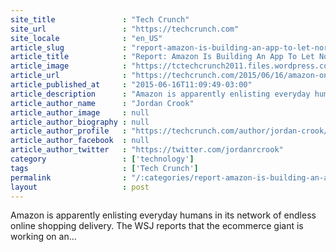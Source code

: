 ```yaml
---
site_title               : "Tech Crunch"
site_url                 : "https://techcrunch.com"
site_locale              : "en_US"
article_slug             : "report-amazon-is-building-an-app-to-let-normal-people-deliver-packages-for-pay"
article_title            : "Report: Amazon Is Building An App To Let Normal People Deliver Packages For Pay"
article_image            : "https://tctechcrunch2011.files.wordpress.com/2015/06/delivery.gif?w=500&h=281&crop=1"
article_url              : "https://techcrunch.com/2015/06/16/amazon-on-my-way-same-day-for-pay/"
article_published_at     : "2015-06-16T11:09:49-03:00"
article_description      : "Amazon is apparently enlisting everyday humans in its network of endless online shopping delivery. The WSJ reports that the ecommerce giant is working on an..."
article_author_name      : "Jordan Crook"
article_author_image     : null
article_author_biography : null
article_author_profile   : "https://techcrunch.com/author/jordan-crook/"
article_author_facebook  : null
article_author_twitter   : "https://twitter.com/jordanrcrook"
category                 : ['technology']
tags                     : ['Tech Crunch']
permalink                : "/:categories/report-amazon-is-building-an-app-to-let-normal-people-deliver-packages-for-pay/"
layout                   : post
---
```


Amazon is apparently enlisting everyday humans in its network of endless online shopping delivery. The WSJ reports that the ecommerce giant is working on an...
